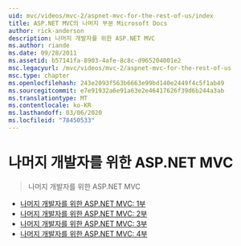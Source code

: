 ```yaml
---
uid: mvc/videos/mvc-2/aspnet-mvc-for-the-rest-of-us/index
title: ASP.NET MVC의 나머지 부분 Microsoft Docs
author: rick-anderson
description: 나머지 개발자를 위한 ASP.NET MVC
ms.author: riande
ms.date: 09/28/2011
ms.assetid: b57141fa-8903-4afe-8c8c-d965204001e2
msc.legacyurl: /mvc/videos/mvc-2/aspnet-mvc-for-the-rest-of-us
msc.type: chapter
ms.openlocfilehash: 243e2093f563b6663e99bd140e2449f4c5f1ab49
ms.sourcegitcommit: e7e91932a6e91a63e2e46417626f39d6b244a3ab
ms.translationtype: MT
ms.contentlocale: ko-KR
ms.lasthandoff: 03/06/2020
ms.locfileid: "78450533"
---
```

# <a name="aspnet-mvc-for-the-rest-of-us"></a>나머지 개발자를 위한 ASP.NET MVC

> 나머지 개발자를 위한 ASP.NET MVC

- [나머지 개발자를 위한 ASP.NET MVC: 1부](aspnet-mvc-for-the-rest-of-us-part-1.md)
- [나머지 개발자를 위한 ASP.NET MVC: 2부](aspnet-mvc-for-the-rest-of-us-part-2.md)
- [나머지 개발자를 위한 ASP.NET MVC: 3부](aspnet-mvc-for-the-rest-of-us-part-3.md)
- [나머지 개발자를 위한 ASP.NET MVC: 4부](aspnet-mvc-for-the-rest-of-us-part-4.md)
